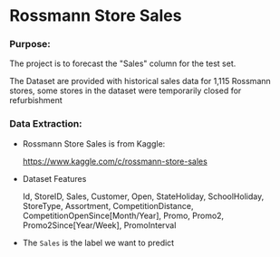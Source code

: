 # Rossmann Store Sales

### Purpose:

The project is to forecast the "Sales" column for the test set. 

The Dataset are provided with historical sales data for 1,115 Rossmann stores, some stores in the dataset were temporarily closed for refurbishment

### Data Extraction:

  * Rossmann Store Sales is from Kaggle:

    https://www.kaggle.com/c/rossmann-store-sales
   
  * Dataset Features
     
    Id, StoreID, Sales, Customer, Open, StateHoliday, SchoolHoliday, StoreType, Assortment, CompetitionDistance,    CompetitionOpenSince[Month/Year], Promo, Promo2, Promo2Since[Year/Week], PromoInterval

  * The `Sales` is the label we want to predict


